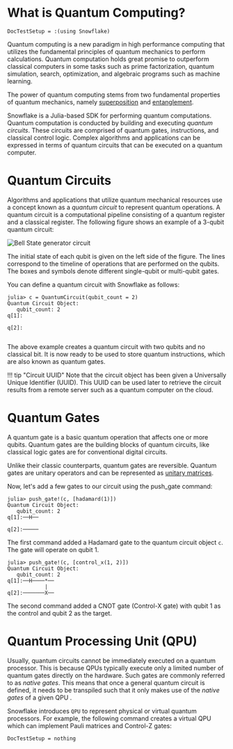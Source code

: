# What is Quantum Computing?
```@meta
DocTestSetup = :(using Snowflake)
```
Quantum computing is a new paradigm in high performance computing that utilizes the fundamental principles of quantum mechanics to perform calculations. Quantum computation holds great promise to outperform classical computers in some tasks such as prime factorization, quantum simulation, search, optimization, and algebraic programs such as machine learning.

The power of quantum computing stems from two fundamental properties of quantum mechanics, namely [superposition](https://en.wikipedia.org/wiki/Quantum_superposition) and [entanglement](https://en.wikipedia.org/wiki/Quantum_entanglement).

Snowflake is a Julia-based SDK for performing quantum computations. Quantum computation is conducted by building and executing _quantum circuits_. These circuits are comprised of quantum gates, instructions, and classical control logic. Complex algorithms and applications can be expressed in terms of quantum circuits that can be executed on a quantum computer.

# Quantum Circuits

Algorithms and applications that utilize quantum mechanical resources use a concept known as a _quantum circuit_ to represent quantum operations. A quantum circuit is a computational pipeline consisting of a quantum register and a classical register. The following figure shows an example of a 3-qubit quantum circuit:

![Bell State generator circuit](https://i.stack.imgur.com/NkYrk.png)

The initial state of each qubit is given on the left side of the figure. The lines correspond to the timeline of operations that are performed on the qubits. The boxes and symbols denote different single-qubit or multi-qubit gates.

You can define a quantum circuit with Snowflake as follows:

```jldoctest basics_quantum_circuit
julia> c = QuantumCircuit(qubit_count = 2)
Quantum Circuit Object:
   qubit_count: 2 
q[1]:
     
q[2]:
  
```
The above example creates a quantum circuit with two qubits and no classical bit. It is now ready to be used to store quantum instructions, which are also known as quantum gates. 

!!! tip "Circuit UUID"
    Note that the circuit object has been given a Universally Unique Identifier (UUID). This UUID can be used later to retrieve the circuit results from a remote server such as a quantum computer on the cloud.


# Quantum Gates

A quantum gate is a basic quantum operation that affects one or more qubits. Quantum gates are the building blocks of quantum circuits, like classical logic gates are for conventional digital circuits.

Unlike their classic counterparts, quantum gates are reversible. Quantum gates are unitary operators and can be represented as [unitary matrices](https://en.wikipedia.org/wiki/Unitary_matrix).

Now, let's add a few gates to our circuit using the push_gate command:

```jldoctest basics_quantum_circuit
julia> push_gate!(c, [hadamard(1)])
Quantum Circuit Object:
   qubit_count: 2 
q[1]:──H──
          
q[2]:─────
```          
The first command added a Hadamard gate to the quantum circuit object `c`. The gate will operate on qubit 1.

```jldoctest basics_quantum_circuit
julia> push_gate!(c, [control_x(1, 2)])
Quantum Circuit Object:
   qubit_count: 2 
q[1]:──H────*──
            |  
q[2]:───────X──
```

 The second command added a CNOT gate (Control-X gate) with qubit 1 as the control and qubit 2 as the target. 

 # Quantum Processing Unit (QPU)

Usually, quantum circuits cannot be immediately executed on a quantum processor. This is because QPUs typically execute only a limited number of quantum gates directly on the hardware. Such gates are commonly referred to as *native gates*. This means that once a general quantum circuit is defined, it needs to be transpiled such that it only makes use of the *native gates* of a given QPU . 

Snowflake introduces `QPU` to represent physical or virtual quantum processors. For example, the following command creates a virtual QPU which can implement Pauli matrices and Control-Z gates:

```@meta
DocTestSetup = nothing
```
